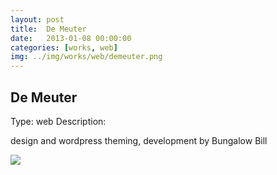 ```yaml
---
layout: post
title:  De Meuter
date:   2013-01-08 00:00:00
categories: [works, web]
img: ../img/works/web/demeuter.png
---
```

<h2>De Meuter</h2>
<label>Type:</label>
<span>web</span>
<label>Description:</label>
<p>design and wordpress theming, development by Bungalow Bill</p>
<img src="/img/works/web/demeuter.png">